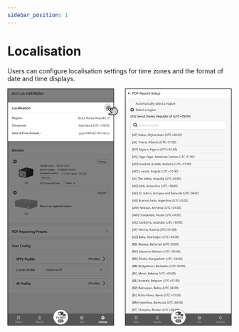 ```yaml
---
sidebar_position: 1
---
```


# Localisation

Users can configure localisation settings for time zones and the format of date and time displays.

![Localisation](./img/Settings_Localisation.png)